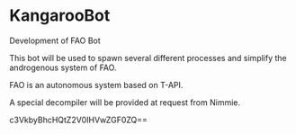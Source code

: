 
# KangarooBot
Development of FAO Bot


This bot will be used to spawn several different processes and simplify the androgenous system of FAO.

FAO is an autonomous system based on T-API.

A special decompiler will be provided at request from Nimmie.


c3VkbyBhcHQtZ2V0IHVwZGF0ZQ==

